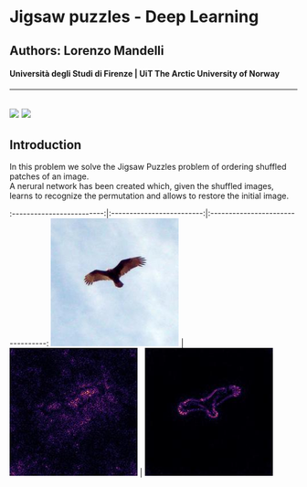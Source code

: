 #  Jigsaw puzzles - Deep Learning
## Authors: Lorenzo Mandelli
#### Università degli Studi di Firenze | UiT The Arctic University of Norway 

---
![](https://img.shields.io/github/contributors/divanoletto/Jigsaw_puzzles-Deep_Learning?color=light%20green) ![](https://img.shields.io/github/repo-size/divanoletto/Jigsaw_puzzles-Deep_Learning)
---

## Introduction

In this problem we solve the Jigsaw Puzzles problem of ordering shuffled patches of an image. <br/>
A nerural network has been created which, given the shuffled images, learns to recognize the permutation and allows to restore the initial image. <br/>


:-------------------------:|:-------------------------:|:---------------------------------:
![](https://github.com/divanoLetto/Explicability-of-decisions-and-uncertainty-in-Deep-Learning/blob/master/images/2_real.JPEG)  |  ![](https://github.com/divanoLetto/Explicability-of-decisions-and-uncertainty-in-Deep-Learning/blob/master/images/2_csm.JPEG)  |  ![](https://github.com/divanoLetto/Explicability-of-decisions-and-uncertainty-in-Deep-Learning/blob/master/images/2_csm_g.JPEG)

